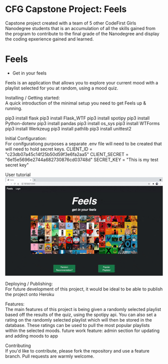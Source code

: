 
# CFG Capstone Project: Feels
Capstone project created with a team of 5 other CodeFirst Girls Nanodegree students that is an accumulation of all the skills gained from the program to contribute to the final grade of the Nanodegree and display the coding epxerience gained and learned.


# Feels
- Get in your feels

Feels is an application that allows you to explore your current mood with a playlist selected for you at random, using a mood quiz. 

Installing / Getting started: <br />
A quick introduction of the minimal setup you need to get Feels up & running.

pip3 install flask
pip3 install Flask_WTF
pip3 install spotipy 
pip3 install Python-dotenv
pip3 install pandas
pip3 install os_sys
pip3 install WTForms
pip3 install Werkzeug
pip3 install pathlib
pip3 install unittest2


Initial Configuration:  <br />
For conifgurationg purposes a separate .env file will need to be created that will need to hold secret keys.
CLIENT_ID = "c23db07a45c14f25b50d59f3e6fa2aa5"
CLIENT_SECRET = "6e15e5696e2744a682730876cd03748d"
SECRET_KEY = "This is my test secret key"

User tutorial <br />
![user_tutorial_gif](https://github.com/fatma123555/CFG_Project_Feels/blob/c1f3e8109bb0586d76ebe4868210dd8cc52fb290/playlist_quiz_recommendation.gif)


Deploying / Publishing: <br />
For future development of this project, it would be ideal to be able to publish the project onto Heroku

Features:  <br />
The main features of this project is being given a randomly selected playlist based off the results of the quiz, using the spotipy api.
You can also set a rating on the randomly selected playlist which will then be stored in the database.
These ratings can be used to pull the most popular playlists within the selected moods. 
future work feature: admin section for updating and adding moods to app


Contributing <br />
If you'd like to contribute, please fork the repository and use a feature branch. Pull requests are warmly welcome.
